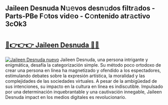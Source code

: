 ## Jaileen Desnuda N𝚞𝚎vos desn𝚞dos filtr𝚊dos - Parts-PBe F𝚘tos vid𝚎o - C𝚘ntenido atr𝚊ctivo 3cOk3

# <h2><a href="http://mbapch.tromn.icu/?c=Jaileen+Desnuda">🔗👉👉👉 Jaileen Desnuda 🔗🔗</a></h2>

[![Jaileen Desnuda nuevo](https://i.imgur.com/pEAQMta.gif)](http://mbapch.tromn.icu/?c=Jaileen+Desnuda)
Jaileen Desnuda, una persona intrigante y enigmática, desafía la categorización simple. Su método poco ortodoxo de crear una persona en línea ha magnetizado y ofendido a los espectadores, estimulando debates sobre la expresión artística, la moralidad y las complejidades de las sociedades virtuales. A pesar de la ambigüedad de sus intenciones, su impacto en la cultura en línea es indiscutible. Impulsado por una determinación inquebrantable y una cautivación innegable, Jaileen Desnuda impact en los medios digitales es revolucionario.

